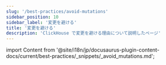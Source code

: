 ```yaml
---
slug: '/best-practices/avoid-mutations'
sidebar_position: 10
sidebar_label: '変更を避ける'
title: '変更を避ける'
description: 'ClickHouse で変更を避ける理由について説明したページ'
---
```


import Content from '@site/i18n/jp/docusaurus-plugin-content-docs/current/best-practices/_snippets/_avoid_mutations.md';

<Content />
